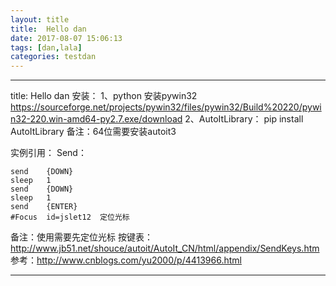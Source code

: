 ```yaml
---
layout: title
title:  Hello dan
date: 2017-08-07 15:06:13
tags: [dan,lala]
categories: testdan
---
```



---
title: Hello dan
安装：
1、python 安装pywin32 https://sourceforge.net/projects/pywin32/files/pywin32/Build%20220/pywin32-220.win-amd64-py2.7.exe/download
2、AutoItLibrary： pip install AutoItLibrary
备注：64位需要安装autoit3

实例引用：
Send：
```
send	{DOWN}
sleep	1
send	{DOWN}
sleep	1
send	{ENTER}
#Focus	id=jslet12	定位光标
```
<!--more-->
备注：使用需要先定位光标
按键表：http://www.jb51.net/shouce/autoit/AutoIt_CN/html/appendix/SendKeys.htm
参考：http://www.cnblogs.com/yu2000/p/4413966.html


---